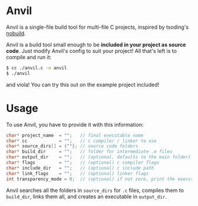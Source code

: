 # Anvil
Anvil is a single-file build tool for multi-file C projects, 
inspired by tsoding's [nobuild](https://github.com/tsoding/nobuild).

Anvil is a build tool small enough to be **included in your project as source code**.
Just modify Anvil's config to suit your project! All that's left is to compile and run it:
```sh
$ cc ./anvil.c -o anvil
$ ./anvil
```
and viola! You can try this out on the example project included!

# Usage

To use Anvil, you have to provide it with this information:

```c
char* project_name  = "";   // final executable name 
char* cc            = "";   // c compiler / linker to use
char* source_dirs[] = {""}; // source code folders
char* build_dir     = "";   // folder for intermediate .o files
char* output_dir    = "";   // (optional, defaults to the main folder) folder to drop the final executable in
char* flags         = "";   // (optional) c compiler flags
char* include_dir   = "";   // (optional) c include path
char* link_flags    = "";   // (optional) linker flags
int transparency_mode = 0;  // (optional) if not zero, print the executed commands instead of nice messages
```

Anvil searches all the folders in `source_dirs` for `.c` files, compiles them to
`build_dir`, links them all, and creates an executable in `output_dir`.
